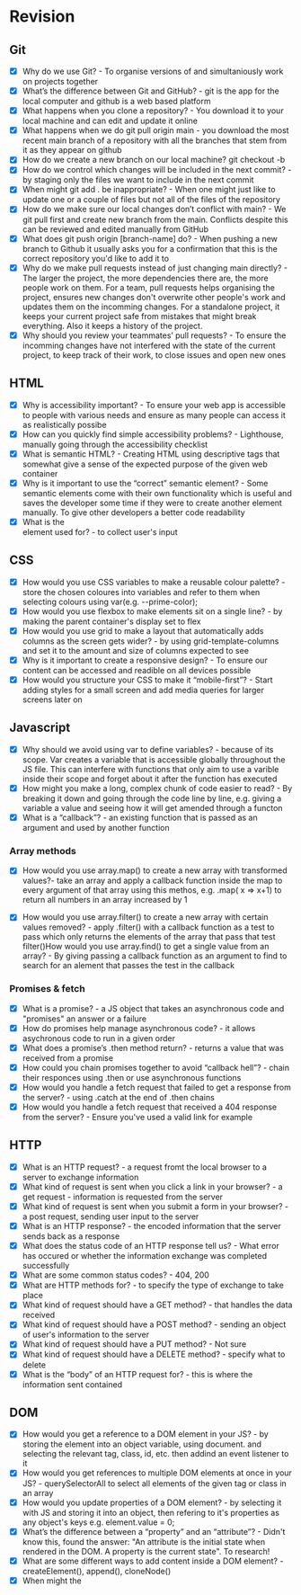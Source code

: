 # Revision

## Git

- [x] Why do we use Git? - To organise versions of and simultaniously work on projects together
- [x] What’s the difference between Git and GitHub? - git is the app for the local computer and github is a web based platform
- [x] What happens when you clone a repository? - You download it to your local machine and can edit and update it online
- [x] What happens when we do git pull origin main - you download the most recent main branch of a repository with all the branches that stem from it as they appear on github
- [x] How do we create a new branch on our local machine? git checkout -b <name>
- [x] How do we control which changes will be included in the next commit? - by staging only the files we want to include in the next commit
- [x] When might git add . be inappropriate? - When one might just like to update one or a couple of files but not all of the files of the repository
- [x] How do we make sure our local changes don’t conflict with main? - We git pull first and create new branch from the main. Conflicts despite this can be reviewed and edited manually from GitHub
- [x] What does git push origin [branch-name] do? - When pushing a new branch to Github it usually asks you for a confirmation that this is the correct repository you'd like to add it to
- [x] Why do we make pull requests instead of just changing main directly? - The larger the project, the more dependencies there are, the more people work on them. For a team, pull requests helps organising the project, ensures new changes don't overwrite other people's work and updates them on the incomming changes. For a standalone project, it keeps your current project safe from mistakes that might break everything. Also it keeps a history of the project.
- [x] Why should you review your teammates’ pull requests? - To ensure the incomming changes have not interfered with the state of the current project, to keep track of their work, to close issues and open new ones

## HTML

- [x] Why is accessibility important? - To ensure your web app is accessible to people with various needs and ensure as many people can access it as realistically possibe
- [x] How can you quickly find simple accessibility problems? - Lighthouse, manually going through the accessibility checklist
- [x] What is semantic HTML? - Creating HTML using descriptive tags that somewhat give a sense of the expected purpose of the given web container
- [x] Why is it important to use the “correct” semantic element? - Some semantic elements come with their own functionality which is useful and saves the developer some time if they were to create another element manually. To give other developers a better code readability
- [x] What is the <form> element used for? - to collect user's input

## CSS

- [x] How would you use CSS variables to make a reusable colour palette? - store the chosen coloures into variables and refer to them when selecting colours using var(e.g. --prime-color);
- [x] How would you use flexbox to make elements sit on a single line? - by making the parent container's display set to flex
- [x] How would you use grid to make a layout that automatically adds columns as the screen gets wider? - by using grid-template-columns and set it to the amount and size of columns expected to see
- [x] Why is it important to create a responsive design? - To ensure our content can be accessed and readible on all devices possible
- [x] How would you structure your CSS to make it “mobile-first”? - Start adding styles for a small screen and add media queries for larger screens later on

## Javascript

- [x] Why should we avoid using var to define variables? - because of its scope. Var creates a variable that is accessible globally throughout the JS file. This can interfere with functions that only aim to use a varible inside their scope and forget about it after the function has executed
- [x] How might you make a long, complex chunk of code easier to read? - By breaking it down and going through the code line by line, e.g. giving a variable a value and seeing how it will get amended through a functon
- [x] What is a “callback”? - an existing function that is passed as an argument and used by another function

### Array methods

- [x] How would you use array.map() to create a new array with transformed values?- take an array and apply a callback function inside the map to every argument of that array using this methos, e.g. .map( x => x+1) to return all numbers in an array increased by 1

- [x] How would you use array.filter() to create a new array with certain values removed? - apply .filter() with a callback function as a test to pass which only returns the elements of the array that pass that test
      filter()How would you use array.find() to get a single value from an array? - By giving passing a callback function as an argument to find to search for an alement that passes the test in the callback

### Promises & fetch

- [x] What is a promise? - a JS object that takes an asynchronous code and "promises" an answer or a failure
- [x] How do promises help manage asynchronous code? - it allows asychronous code to run in a given order
- [x] What does a promise’s .then method return? - returns a value that was received from a promise
- [x] How could you chain promises together to avoid “callback hell”? - chain their responces using .then or use asynchronous functions
- [x] How would you handle a fetch request that failed to get a response from the server? - using .catch at the end of .then chains
- [x] How would you handle a fetch request that received a 404 response from the server? - Ensure you've used a valid link for example

## HTTP

- [x] What is an HTTP request? - a request fromt the local browser to a server to exchange information
- [x] What kind of request is sent when you click a link in your browser? - a get request - information is requested from the server
- [x] What kind of request is sent when you submit a form in your browser? - a post request, sending user input to the server
- [x] What is an HTTP response? - the encoded information that the server sends back as a response
- [x] What does the status code of an HTTP response tell us? - What error has occured or whether the information exchange was completed successfully
- [x] What are some common status codes? - 404, 200
- [x] What are HTTP methods for? - to specify the type of exchange to take place
- [x] What kind of request should have a GET method? - that handles the data received
- [x] What kind of request should have a POST method? - sending an object of user's information to the server
- [x] What kind of request should have a PUT method? - Not sure
- [x] What kind of request should have a DELETE method? - specify what to delete
- [x] What is the “body” of an HTTP request for? - this is where the information sent contained

## DOM

- [x] How would you get a reference to a DOM element in your JS? - by storing the element into an object variable, using document. and selecting the relevant tag, class, id, etc. then addind an event listener to it
- [x] How would you get references to multiple DOM elements at once in your JS? - querySelectorAll to select all elements of the given tag or class in an array
- [x] How would you update properties of a DOM element? - by selecting it with JS and storing it into an object, then refering to it's properties as any object's keys e.g. element.value = 0;
- [x] What’s the difference between a “property” and an “attribute”? - Didn't know this, found the answer: "An attribute is the initial state when rendered in the DOM. A property is the current state". To research!
- [x] What are some different ways to add content inside a DOM element? - createElement(), append(), cloneNode()
- [x] When might the <template> element be useful? - to copy a ready made, often complicated, and styled element quickly into another element
- [x] What are the different ways to add event handlers to elements? - as properties in the HTML directly or by storing elements into variables and adding event listeners to them
- [x] Why is addEventListener the safest way to add an event handler? - HTML code might get deleted
- [x] How can you access submitted form values in your JS? -

## Testing

Why are tests useful?
What is the difference between unit and integration tests?
What kind of code is easier to test?
Why should your tests be isolated from each other?
What is Test Driven Development (TDD)?
When might TDD be a useful process to follow?

## Debugging

What process would you take to find out why your code isn’t working?
What tools do JS/dev tools have to help debug your code?
At what point should you ask for someone else’s help?
